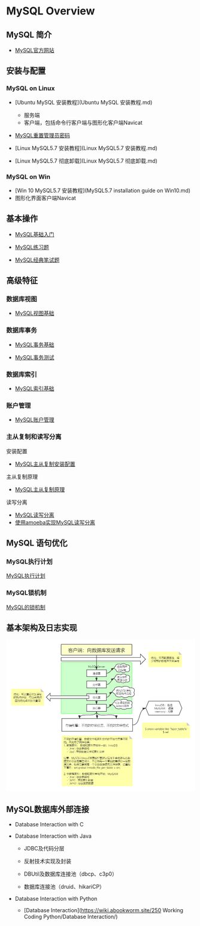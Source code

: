 # MySQL Overview

## MySQL 简介

- [MySQL官方网站](http://www.MySQL.com)



## 安装与配置

### MySQL on Linux

- [Ubuntu MySQL 安装教程](Ubuntu MySQL 安装教程.md)
    - 服务端
    - 客户端，包括命令行客户端与图形化客户端Navicat
- [MySQL重置管理员密码](MySQL重置管理员密码.md)
- [Linux MySQL5.7 安装教程](Linux MySQL5.7 安装教程.md)

- [Linux MySQL5.7 彻底卸载](Linux MySQL5.7 彻底卸载.md)



### MySQL on Win

- [Win 10 MySQL5.7 安装教程](MySQL5.7 installation guide on Win10.md)
- 图形化界面客户端Navicat



## 基本操作

- [MySQL基础入门](MySQL基础入门.md)
- [MySQL练习题](MySQL练习题.md)





- [MySQL经典笔试题](MySQL经典笔试题.md)



## 高级特征

### 数据库视图

- [MySQL视图基础](MySQL视图基础.md)



### 数据库事务

- [MySQL事务基础](MySQL事务基础.md)

- [MySQL事务测试](MySQL事务测试.md)



### 数据库索引

- [MySQL索引基础](MySQL索引基础.md)



### 账户管理

- [MySQL账户管理](MySQL账户管理.md)



### 主从复制和读写分离

安装配置

- [MySQL主从复制安装配置](MySQL主从复制安装配置.md)

主从复制原理

- [MySQL主从复制原理](MySQL主从复制原理.md)


读写分离

- [MySQL读写分离](MySQL读写分离.md)
- [使用amoeba实现MySQL读写分离](使用amoeba实现MySQL读写分离.md)



## MySQL 语句优化

### MySQL执行计划

[MySQL执行计划](MySQL执行计划.md)



### MySQL锁机制

[MySQL的锁机制](MySQL的锁机制.md)





## 基本架构及日志实现



![MySQL数据库结构](MySQL数据库结构.png)



## MySQL数据库外部连接

- Database Interaction with C



- Database Interaction with Java

    - JDBC及代码分层

    - 反射技术实现及封装

    - DBUtil及数据库连接池（dbcp、c3p0）

    - 数据库连接池（druid、hikariCP）



- Database Interaction with Python

  - [Database Interaction](https://wiki.abookworm.site/250 Working Coding Python/Database Interaction/)
